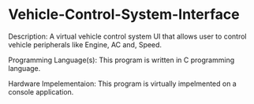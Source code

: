 # Vehicle-Control-System-Interface
Description:
A virtual vehicle control system UI that allows user to control vehicle peripherals like Engine, AC and, Speed.

Programming Language(s):
This program is written in C programming language.

Hardware Impelementaion: 
This program is virtually impelmented on a console application.
